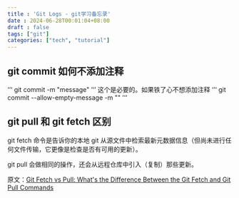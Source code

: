 ```yaml
---
title : 'Git Logs - git学习备忘录'
date : 2024-06-28T00:01:04+08:00
draft : false
tags: ["git"]
categories: ["tech", "tutorial"]
---
```


## git commit 如何不添加注释
‘’‘
git commit -m "message"
’‘’
这个是必要的。如果铁了心不想添加注释
‘’‘ git commit --allow-empty-message -m "" ’‘’
## git pull 和 git fetch 区别

git fetch 命令是告诉你的本地 git 从源文件中检索最新元数据信息（但尚未进行任何文件传输，它更像是检查是否有可用的更新）。

git pull 会做相同的操作，还会从远程仓库中引入（复制）那些更新。

原文：[Git Fetch vs Pull: What's the Difference Between the Git Fetch and Git Pull Commands](https://www.freecodecamp.org/news/git-fetch-vs-pull/)